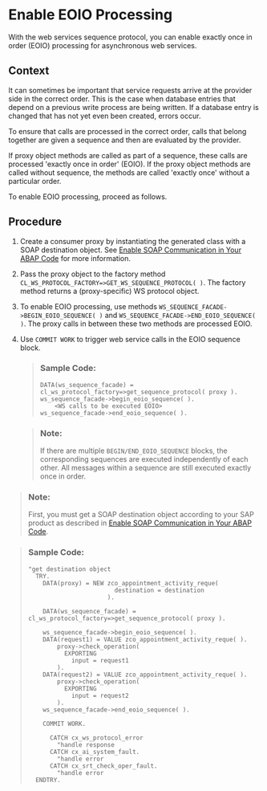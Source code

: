 <!-- loio96d61b29fa6a4113a2530fe54bcc9bb6 -->

# Enable EOIO Processing

With the web services sequence protocol, you can enable exactly once in order \(EOIO\) processing for asynchronous web services.



## Context

It can sometimes be important that service requests arrive at the provider side in the correct order. This is the case when database entries that depend on a previous write process are being written. If a database entry is changed that has not yet even been created, errors occur.

To ensure that calls are processed in the correct order, calls that belong together are given a sequence and then are evaluated by the provider.

If proxy object methods are called as part of a sequence, these calls are processed 'exactly once in order' \(EOIO\). If the proxy object methods are called without sequence, the methods are called 'exactly once' without a particular order.

To enable EOIO processing, proceed as follows.



## Procedure

1.  Create a consumer proxy by instantiating the generated class with a SOAP destination object. See [Enable SOAP Communication in Your ABAP Code](enable-soap-communication-in-your-abap-code-6ab460e.md) for more information.

2.  Pass the proxy object to the factory method `CL_WS_PROTOCOL_FACTORY=>GET_WS_SEQUENCE_PROTOCOL( )`. The factory method returns a \(proxy-specific\) WS protocol object.

3.  To enable EOIO processing, use methods `WS_SEQUENCE_FACADE->BEGIN_EOIO_SEQUENCE( )` and `WS_SEQUENCE_FACADE->END_EOIO_SEQUENCE( )`. The proxy calls in between these two methods are processed EOIO.

4.  Use `COMMIT WORK` to trigger web service calls in the EOIO sequence block.

    > ### Sample Code:  
    > ```abap
    > DATA(ws_sequence_facade) = cl_ws_protocol_factory=>get_sequence_protocol( proxy ).
    > ws_sequence_facade->begin_eoio_sequence( ).
    >     <WS calls to be executed EOIO>
    > ws_sequence_facade->end_eoio_sequence( ).
    > ```

    > ### Note:  
    > If there are multiple `BEGIN/END_EOIO_SEQUENCE` blocks, the corresponding sequences are executed independently of each other. All messages within a sequence are still executed exactly once in order.




> ### Note:  
> First, you must get a SOAP destination object according to your SAP product as described in [Enable SOAP Communication in Your ABAP Code](enable-soap-communication-in-your-abap-code-6ab460e.md).

> ### Sample Code:  
> ```abap
> "get destination object
>   TRY.
>     DATA(proxy) = NEW zco_appointment_activity_reque(
>                         destination = destination
>                       ).
>  
>     DATA(ws_sequence_facade) = cl_ws_protocol_factory=>get_sequence_protocol( proxy ).
>  
>     ws_sequence_facade->begin_eoio_sequence( ).
>     DATA(request1) = VALUE zco_appointment_activity_reque( ).
>         proxy->check_operation(
>           EXPORTING
>             input = request1
>         ).
>     DATA(request2) = VALUE zco_appointment_activity_reque( ).
>         proxy->check_operation(
>           EXPORTING
>             input = request2
>         ).
>     ws_sequence_facade->end_eoio_sequence( ).
>  
>     COMMIT WORK.   
>  
>       CATCH cx_ws_protocol_error
>         "handle response
>       CATCH cx_ai_system_fault.
>         "handle error
>       CATCH cx_srt_check_oper_fault.
>         "handle error
>   ENDTRY.
> ```

